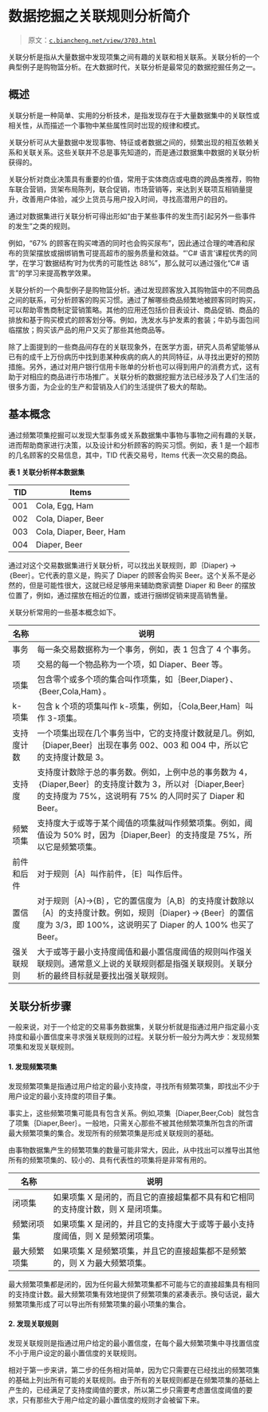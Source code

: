 # 数据挖掘之关联规则分析简介

> 原文：[`c.biancheng.net/view/3703.html`](http://c.biancheng.net/view/3703.html)

关联分析是指从大量数据中发现项集之间有趣的关联和相关联系。关联分析的一个典型例子是购物篮分析。在大数据时代，关联分析是最常见的数据挖掘任务之一。

## 概述

关联分析是一种简单、实用的分析技术，是指发现存在于大量数据集中的关联性或相关性，从而描述一个事物中某些属性同时岀现的规律和模式。

关联分析可从大量数据中发现事物、特征或者数据之间的，频繁出现的相互依赖关系和关联关系。这些关联并不总是事先知道的，而是通过数据集中数据的关联分析获得的。

关联分析对商业决策具有重要的价值，常用于实体商店或电商的跨品类推荐，购物车联合营销，货架布局陈列，联合促销，市场营销等，来达到关联项互相销量提升，改善用户体验，减少上货员与用户投入时间，寻找高潜用户的目的。

通过对数据集进行关联分析可得出形如“由于某些事件的发生而引起另外一些事件的发生”之类的规则。

例如，“67% 的顾客在购买啤酒的同时也会购买尿布”，因此通过合理的啤酒和尿布的货架摆放或捆绑销售可提高超市的服务质量和效益。“'C# 语言’课程优秀的同学，在学习’数据结构’时为优秀的可能性达 88%”，那么就可以通过强化“C# 语言”的学习来提高教学效果。

关联分析的一个典型例子是购物篮分析。通过发现顾客放入其购物篮中的不同商品之间的联系，可分析顾客的购买习惯。通过了解哪些商品频繁地被顾客同时购买，可以帮助零售商制定营销策略。其他的应用还包括价目表设计、商品促销、商品的排放和基于购买模式的顾客划分等。例如，洗发水与护发素的套装；牛奶与面包间临摆放；购买该产品的用户又买了那些其他商品等。

除了上面提到的一些商品间存在的关联现象外，在医学方面，研究人员希望能够从已有的成千上万份病历中找到患某种疾病的病人的共同特征，从寻找出更好的预防措施。另外，通过对用户银行信用卡账单的分析也可以得到用户的消费方式，这有助于对相应的商品进行市场推广。关联分析的数据挖掘方法已经涉及了人们生活的很多方面，为企业的生产和营销及人们的生活提供了极大的帮助。

## 基本概念

通过频繁项集挖掘可以发现大型事务或关系数据集中事物与事物之间有趣的关联，进而帮助商家进行决策，以及设计和分析顾客的购买习惯。例如，表 1 是一个超市的几名顾客的交易信息，其中，TID 代表交易号，Items 代表一次交易的商品。

**表 1 关联分析样本数据集**

| TID | Items |
| --- | --- |
| 001 | Cola, Egg, Ham |
| 002 | Cola, Diaper, Beer |
| 003 | Cola, Diaper, Beer, Ham |
| 004 | Diaper, Beer |

通过对这个交易数据集进行关联分析，可以找出关联规则，即｛Diaper｝→｛Beer｝。它代表的意义是，购买了 Diaper 的顾客会购买 Beer。这个关系不是必然的，但是可能性很大，这就已经足够用来辅助商家调整 Diaper 和 Beer 的摆放位置了，例如，通过摆放在相近的位置，或进行捆绑促销来提高销售量。

关联分析常用的一些基本概念如下。

| 名称 | 说明 |
| --- | --- |
| 事务 | 每一条交易数据称为一个事务，例如，表 1 包含了 4 个事务。 |
| 项 | 交易的每一个物品称为一个项，如 Diaper、Beer 等。 |
| 项集 | 包含零个或多个项的集合叫作项集，如｛Beer,Diaper｝、｛Beer,Cola,Ham｝。 |
| k-项集 | 包含 k 个项的项集叫作 k-项集，例如，｛Cola,Beer,Ham｝叫作 3-项集。 |
| 支持度计数 | 一个项集出现在几个事务当中，它的支持度计数就是几。例如,｛Diaper,Beer｝出现在事务 002、003 和 004 中，所以它的支持度计数是 3。 |
| 支持度 | 支持度计数除于总的事务数。例如，上例中总的事务数为 4，｛Diaper,Beer｝的支持度计数为 3，所以对｛Diaper,Beer｝的支持度为 75%，这说明有 75% 的人同时买了 Diaper 和 Beer。 |
| 频繁项集 | 支持度大于或等于某个阈值的项集就叫作频繁项集。例如，阈值设为 50% 时，因为｛Diaper,Beer｝的支持度是 75%，所以它是频繁项集。 |
| 前件和后件 | 对于规则｛A｝叫作前件，｛E｝叫作后件。 |
| 置信度 | 对于规则｛A}→{B｝，它的置信度为｛A,B｝的支持度计数除以｛A｝的支持度计数。例如，规则｛Diaper｝→｛Beer｝的置信度为 3/3，即 100%，这说明买了 Diaper 的人 100% 也买了 Beer。 |
| 强关联规则 | 大于或等于最小支持度阈值和最小置信度阈值的规则叫作强关联规则。通常意义上说的关联规则都是指强关联规则。关联分析的最终目标就是要找出强关联规则。 |

## 关联分析步骤

一般来说，对于一个给定的交易事务数据集，关联分析就是指通过用户指定最小支持度和最小置信度来寻求强关联规则的过程。关联分析一般分为两大步：发现频繁项集和发现关联规则。

#### 1\. 发现频繁项集

发现频繁项集是指通过用户给定的最小支持度，寻找所有频繁项集，即找出不少于用户设定的最小支持度的项目子集。

事实上，这些频繁项集可能具有包含关系。例如,项集｛Diaper,Beer,Cob｝就包含了项集｛Diaper,Beer｝。一般地，只需关心那些不被其他频繁项集所包含的所谓最大频繁项集的集合。发现所有的频繁项集是形成关联规则的基础。

由事物数据集产生的频繁项集的数量可能非常大，因此，从中找出可以推导出其他所有的频繁项集的、较小的、具有代表性的项集将是非常有用的。

| 名称 | 说明 |
| --- | --- |
| 闭项集 | 如果项集 X 是闭的，而且它的直接超集都不具有和它相同的支持度计数，则 X 是闭项集。 |
| 频繁闭项集 | 如果项集 X 是闭的，并且它的支持度大于或等于最小支持度阈值，则 X 是频繁闭项集。 |
| 最大频繁项集 | 如果项集 X 是频繁项集，并且它的直接超集都不是频繁的，则 X 为最大频繁项集。 |

最大频繁项集都是闭的，因为任何最大频繁项集都不可能与它的直接超集具有相同的支持度计数。最大频繁项集有效地提供了频繁项集的紧凑表示。换句话说，最大频繁项集形成了可以导出所有频繁项集的最小项集的集合。

#### 2\. 发现关联规则

发现关联规则是指通过用户给定的最小置信度，在每个最大频繁项集中寻找置信度不小于用户设定的最小置信度的关联规则。

相对于第一步来讲，第二步的任务相对简单，因为它只需要在已经找出的频繁项集的基础上列出所有可能的关联规则。由于所有的关联规则都是在频繁项集的基础上产生的，已经满足了支持度阈值的要求，所以第二步只需要考虑置信度阈值的要求，只有那些大于用户给定的最小置信度的规则才会被留下来。